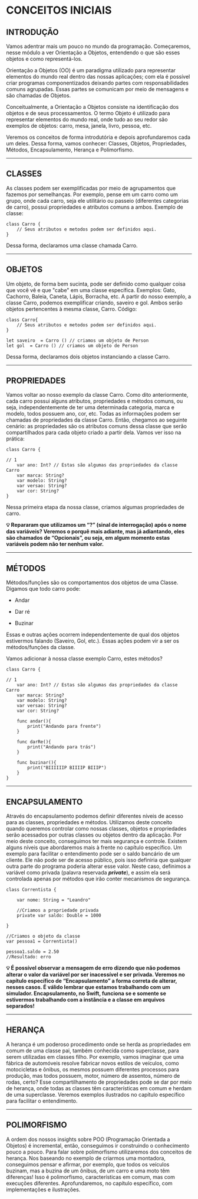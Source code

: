 # CONCEITOS INICIAIS

## INTRODUÇÃO

Vamos adentrar mais um pouco no mundo da programação. Começaremos, nesse módulo a ver Orientação a Objetos, entendendo o que são esses objetos e como representá-los.

Orientação a Objetos (OO) é um paradigma utilizado para representar elementos do mundo real dentro das nossas aplicações; com ela é possível criar programas componentizados deixando partes com responsabilidades comuns agrupadas. Essas partes se comunicam por meio de mensagens e são chamadas de Objetos.

Conceitualmente, a Orientação a Objetos consiste na identificação dos objetos e de seus processamentos. O termo Objeto é utilizado para representar elementos do mundo real, onde tudo ao seu redor são exemplos de objetos: carro, mesa, janela, livro, pessoa, etc.

Veremos os conceitos de forma introdutória e depois aprofundaremos cada um deles. Dessa forma, vamos conhecer: Classes, Objetos, Propriedades, Métodos, Encapsulamento, Herança e Polimorfismo.

---

## CLASSES

As classes podem ser exemplificadas por meio de agrupamentos que fazemos por semelhanças. Por exemplo, pense em um carro como um grupo, onde cada carro, seja ele utilitário ou passeio (diferentes categorias de carro), possui propriedades e atributos comuns a ambos. Exemplo de classe:

```
class Carro {
    // Seus atributos e metodos podem ser definidos aqui. 
}
```

Dessa forma, declaramos uma classe chamada Carro.

---

## OBJETOS

Um objeto, de forma bem sucinta, pode ser definido como qualquer coisa que você vê e que "cabe" em uma classe específica. Exemplos: Gato, Cachorro, Baleia, Caneta, Lápis, Borracha, etc. A partir do nosso exemplo, a classe Carro, podemos exemplificar criando, saveiro e gol. Ambos serão objetos pertencentes à mesma classe, Carro. Código:

```
class Carro{
    // Seus atributos e metodos podem ser definidos aqui. 
}

let saveiro  = Carro () // criamos um objeto de Person
let gol  = Carro () // criamos um objeto de Person
```

Dessa forma, declaramos dois objetos instanciando a classe Carro.

---

## PROPRIEDADES

Vamos voltar ao nosso exemplo da classe Carro. Como dito anteriormente, cada carro possui alguns atributos, propriedades e métodos comuns, ou seja, independentemente de ter uma determinada categoria, marca e modelo, todos possuem ano, cor, etc. Todas as informações podem ser chamadas de propriedades da classe Carro. Então, chegamos ao seguinte cenário: as propriedades são os atributos comuns dessa classe que serão compartilhados para cada objeto criado a partir dela. Vamos ver isso na prática: 

```
class Carro {
    
// 1
    var ano: Int? // Estas são algumas das propriedades da classe Carro
    var marca: String?
    var modelo: String?
    var versao: String?
    var cor: String?
}
```

Nessa primeira etapa da nossa classe, criamos algumas propriedades de carro.

**💡 Repararam que utilizamos um “?” (sinal de interrogação) após o nome das variáveis? Veremos o porquê mais adiante, mas já adiantando, eles são chamados de “Opcionais”, ou seja, em algum momento estas variáveis podem não ter nenhum valor.**

---

## MÉTODOS

Métodos/funções são os comportamentos dos objetos de uma Classe. Digamos que todo carro pode:

- Andar

- Dar ré

- Buzinar

Essas e outras ações ocorrem independentemente de qual dos objetos estivermos falando (Saveiro, Gol, etc.). Essas ações podem vir a ser os métodos/funções da classe.

Vamos adicionar à nossa classe exemplo Carro, estes métodos?

```
class Carro {
    
// 1
    var ano: Int? // Estas são algumas das propriedades da classe Carro
    var marca: String?
    var modelo: String?
    var versao: String?
    var cor: String?
    
    func andar(){
        print("Andando para frente")
    }
    
    func darRe(){
        print("Andando para trás")
    }
    
    func buzinar(){
        print("BIIIIIIP BIIIIP BIIIP")
    }
}
```

---

## ENCAPSULAMENTO

Através do encapsulamento podemos definir diferentes níveis de acesso para as classes, propriedades e métodos. Utilizamos deste conceito quando queremos controlar como nossas classes, objetos e propriedades serão acessados por outras classes ou objetos dentro da aplicação. Por meio deste conceito, conseguimos ter mais segurança e controle. Existem alguns níveis que abordaremos mais à frente no capítulo específico. Um exemplo para facilitar o entendimento pode ser o saldo bancário de um cliente. Ele não pode ser de acesso público, pois isso definiria que qualquer outra parte do programa poderia alterar esse valor. Neste caso, definimos a variável como privada (palavra reservada ***private***), e assim ela será controlada apenas por métodos que irão conter mecanismos de segurança.

```
class Correntista {
    
    var nome: String = "Leandro"
    
    //Criamos a propriedade privada
    private var saldo: Double = 1000

}

//Criamos o objeto da classe
var pessoa1 = Correntista()
       
pessoa1.saldo = 2.50
//Resultado: erro

```

**💡 É possível observar a mensagem de erro dizendo que não podemos alterar o valor da variável por ser inacessível e ser privada. Veremos no capítulo específico de “Encapsulamento” a forma correta de alterar, nesses casos. É válido lembrar que estamos trabalhando com um simulador. Encapsulamento, no Swift, funciona se e somente se estivermos trabalhando com a instância e a classe em arquivos separados!**

---

## HERANÇA

A herança é um poderoso procedimento onde se herda as propriedades em comum de uma classe pai, também conhecida como superclasse, para serem utilizadas em classes filho. Por exemplo, vamos imaginar que uma fábrica de automóveis resolve fabricar novos estilos de veículos, como motocicletas e ônibus, os mesmos possuem diferentes processos para produção, mas todos possuem, motor, número de assentos, número de rodas, certo? Esse compartilhamento de propriedades pode se dar por meio de herança, onde todas as classes têm características em comum e herdam de uma superclasse. Veremos exemplos ilustrados no capítulo específico para facilitar o entendimento.

---

## POLIMORFISMO

A ordem dos nossos insights sobre POO (Programação Orientada a Objetos) é incremental, então, conseguimos ir construindo o conhecimento pouco a pouco. Para falar sobre polimorfismo utilizaremos dos conceitos de herança. Nos baseando no exemplo de criarmos uma montadora, conseguimos pensar e afirmar, por exemplo, que todos os veículos buzinam, mas a buzina de um ônibus, de um carro e uma moto têm diferenças! Isso é polimorfismo, características em comum, mas com execuções diferentes. Aprofundaremos, no capítulo específico, com implementações e ilustrações.